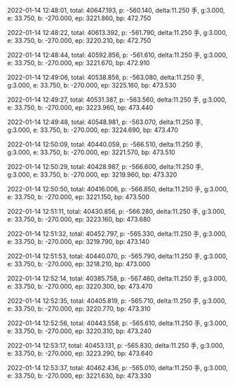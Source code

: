 2022-01-14 12:48:01, total: 40647.193, p: -560.140, delta:11.250 手, g:3.000, e: 33.750, b: -270.000, ep: 3221.860, bp: 472.750

2022-01-14 12:48:22, total: 40613.392, p: -561.790, delta:11.250 手, g:3.000, e: 33.750, b: -270.000, ep: 3220.210, bp: 472.750

2022-01-14 12:48:44, total: 40592.856, p: -561.610, delta:11.250 手, g:3.000, e: 33.750, b: -270.000, ep: 3221.670, bp: 472.910

2022-01-14 12:49:06, total: 40538.856, p: -563.080, delta:11.250 手, g:3.000, e: 33.750, b: -270.000, ep: 3225.160, bp: 473.530

2022-01-14 12:49:27, total: 40531.387, p: -563.560, delta:11.250 手, g:3.000, e: 33.750, b: -270.000, ep: 3223.960, bp: 473.440

2022-01-14 12:49:48, total: 40548.981, p: -563.070, delta:11.250 手, g:3.000, e: 33.750, b: -270.000, ep: 3224.690, bp: 473.470

2022-01-14 12:50:09, total: 40440.059, p: -566.510, delta:11.250 手, g:3.000, e: 33.750, b: -270.000, ep: 3221.570, bp: 473.510

2022-01-14 12:50:29, total: 40428.987, p: -566.600, delta:11.250 手, g:3.000, e: 33.750, b: -270.000, ep: 3219.960, bp: 473.320

2022-01-14 12:50:50, total: 40416.006, p: -566.850, delta:11.250 手, g:3.000, e: 33.750, b: -270.000, ep: 3221.150, bp: 473.500

2022-01-14 12:51:11, total: 40430.856, p: -566.280, delta:11.250 手, g:3.000, e: 33.750, b: -270.000, ep: 3223.160, bp: 473.680

2022-01-14 12:51:32, total: 40452.797, p: -565.330, delta:11.250 手, g:3.000, e: 33.750, b: -270.000, ep: 3219.790, bp: 473.140

2022-01-14 12:51:53, total: 40440.070, p: -565.790, delta:11.250 手, g:3.000, e: 33.750, b: -270.000, ep: 3218.210, bp: 473.000

2022-01-14 12:52:14, total: 40385.758, p: -567.460, delta:11.250 手, g:3.000, e: 33.750, b: -270.000, ep: 3220.300, bp: 473.470

2022-01-14 12:52:35, total: 40405.819, p: -565.710, delta:11.250 手, g:3.000, e: 33.750, b: -270.000, ep: 3220.770, bp: 473.310

2022-01-14 12:52:56, total: 40443.558, p: -565.610, delta:11.250 手, g:3.000, e: 33.750, b: -270.000, ep: 3220.310, bp: 473.240

2022-01-14 12:53:17, total: 40453.131, p: -565.830, delta:11.250 手, g:3.000, e: 33.750, b: -270.000, ep: 3223.290, bp: 473.640

2022-01-14 12:53:37, total: 40462.436, p: -565.010, delta:11.250 手, g:3.000, e: 33.750, b: -270.000, ep: 3221.630, bp: 473.330